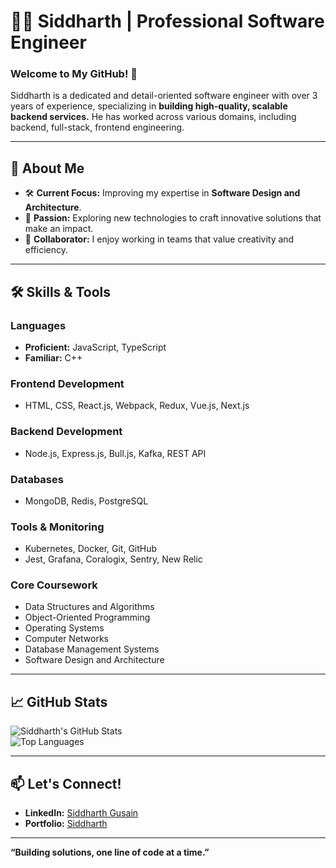 # 👨‍💻 Siddharth | Professional Software Engineer  

### Welcome to My GitHub! 🚀  

Siddharth is a dedicated and detail-oriented software engineer with over 3 years of experience, specializing in **building high-quality, scalable backend services.**
He has worked across various domains, including backend, full-stack, frontend engineering. 

---

## 💼 **About Me**  

- 🛠️ **Current Focus:** Improving my expertise in **Software Design and Architecture**.  
- 🌟 **Passion:** Exploring new technologies to craft innovative solutions that make an impact.  
- 👥 **Collaborator:** I enjoy working in teams that value creativity and efficiency.  

---

## 🛠️ **Skills & Tools**

### **Languages**  
- **Proficient:** JavaScript, TypeScript  
- **Familiar:** C++  

### **Frontend Development**  
- HTML, CSS, React.js, Webpack, Redux, Vue.js, Next.js  

### **Backend Development**  
- Node.js, Express.js, Bull.js, Kafka, REST API  

### **Databases**  
- MongoDB, Redis, PostgreSQL  

### **Tools & Monitoring**  
- Kubernetes, Docker, Git, GitHub  
- Jest, Grafana, Coralogix, Sentry, New Relic  

### **Core Coursework**  
- Data Structures and Algorithms  
- Object-Oriented Programming  
- Operating Systems  
- Computer Networks  
- Database Management Systems  
- Software Design and Architecture  

---

## 📈 **GitHub Stats**

![Siddharth's GitHub Stats](https://github-readme-stats.vercel.app/api?username=siddharthgusain&show_icons=true&theme=radical)  
![Top Languages](https://github-readme-stats.vercel.app/api/top-langs/?username=siddharthgusain&layout=compact&theme=radical)  

---

## 📫 **Let's Connect!**  
- **LinkedIn:** [Siddharth Gusain](https://www.linkedin.com/in/siddharth-gusain/)  
- **Portfolio:** [Siddharth](https://siddharthgusain.github.io/portfolio/) 

---

**“Building solutions, one line of code at a time.”**
